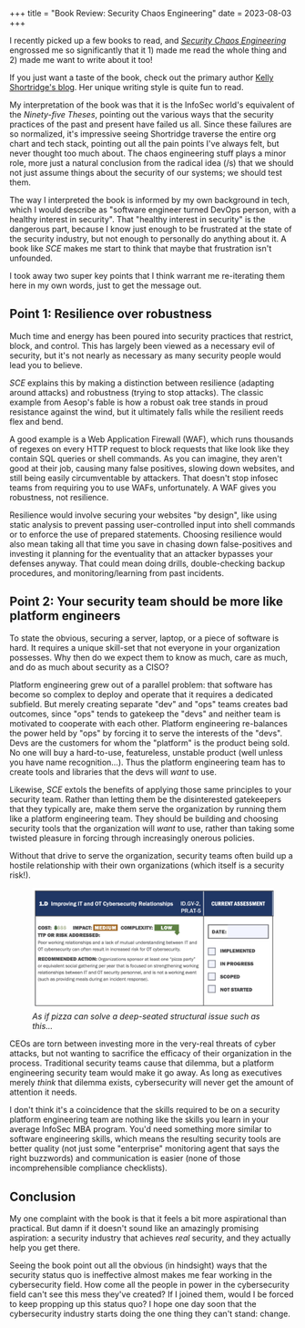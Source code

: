 +++
title = "Book Review: Security Chaos Engineering"
date = 2023-08-03
+++

I recently picked up a few books to read, and *[Security Chaos Engineering](https://www.securitychaoseng.com)* engrossed me so significantly that it 1) made me read the whole thing and 2) made me want to write about it too!

If you just want a taste of the book, check out the primary author [Kelly Shortridge's blog](https://www.kellyshortridge.com/). Her unique writing style is quite fun to read.

My interpretation of the book was that it is the InfoSec world's equivalent of the *Ninety-five Theses*, pointing out the various ways that the security practices of the past and present have failed us all. Since these failures are so normalized, it's impressive seeing Shortridge traverse the entire org chart and tech stack, pointing out all the pain points I've always felt, but never thought too much about. The chaos engineering stuff plays a minor role, more just a natural conclusion from the radical idea (/s) that we should not just assume things about the security of our systems; we should test them.

The way I interpreted the book is informed by my own background in tech, which I would describe as "software engineer turned DevOps person, with a healthy interest in security". That "healthy interest in security" is the dangerous part, because I know just enough to be frustrated at the state of the security industry, but not enough to personally do anything about it. A book like *SCE* makes me start to think that maybe that frustration isn't unfounded.

I took away two super key points that I think warrant me re-iterating them here in my own words, just to get the message out.

## Point 1: Resilience over robustness

Much time and energy has been poured into security practices that restrict, block, and control. This has largely been viewed as a necessary evil of security, but it's not nearly as necessary as many security people would lead you to believe.

*SCE* explains this by making a distinction between resilience (adapting around attacks) and robustness (trying to stop attacks). The classic example from Aesop's fable is how a robust oak tree stands in proud resistance against the wind, but it ultimately falls while the resilient reeds flex and bend.

A good example is a Web Application Firewall (WAF), which runs thousands of regexes on every HTTP request to block requests that like look like they contain SQL queries or shell commands. As you can imagine, they aren't good at their job, causing many false positives, slowing down websites, and still being easily circumventable by attackers. That doesn't stop infosec teams from requiring you to use WAFs, unfortunately. A WAF gives you robustness, not resilience.

Resilience would involve securing your websites "by design", like using static analysis to prevent passing user-controlled input into shell commands or to enforce the use of prepared statements. Choosing resilience would also mean taking all that time you save in chasing down false-positives and investing it planning for the eventuality that an attacker bypasses your defenses anyway. That could mean doing drills, double-checking backup procedures, and monitoring/learning from past incidents.

## Point 2: Your security team should be more like platform engineers

To state the obvious, securing a server, laptop, or a piece of software is hard. It requires a unique skill-set that not everyone in your organization possesses. Why then do we expect them to know as much, care as much, and do as much about security as a CISO?

Platform engineering grew out of a parallel problem: that software has become so complex to deploy and operate that it requires a dedicated subfield. But merely creating separate "dev" and "ops" teams creates bad outcomes, since "ops" tends to gatekeep the "devs" and neither team is motivated to cooperate with each other. Platform engineering re-balances the power held by "ops" by forcing it to serve the interests of the "devs". Devs are the customers for whom the "platform" is the product being sold. No one will buy a hard-to-use, featureless, unstable product (well unless you have name recognition...). Thus the platform engineering team has to create tools and libraries that the devs will *want* to use.

Likewise, *SCE* extols the benefits of applying those same principles to your security team. Rather than letting them be the disinterested gatekeepers that they typically are, make them serve the organization by running them like a platform engineering team. They should be building and choosing security tools that the organization will *want* to use, rather than taking some twisted pleasure in forcing through increasingly onerous policies.

Without that drive to serve the organization, security teams often build up a hostile relationship with their own organizations (which itself is a security risk!).

<figure>
  <img src="/blog/2023/cisa_pizza_party.png" alt="A picture of CISA's Cybersecurity Checklist which encourages scheduling a pizza party to improve relationships between your security team and your operations teams."/>
  <figcaption><em>As if pizza can solve a deep-seated structural issue such as this...</em></figcaption>
</figure>

CEOs are torn between investing more in the very-real threats of cyber attacks, but not wanting to sacrifice the efficacy of their organization in the process. Traditional security teams cause that dilemma, but a platform engineering security team would make it go away. As long as executives merely *think* that dilemma exists, cybersecurity will never get the amount of attention it needs.

I don't think it's a coincidence that the skills required to be on a security platform engineering team are nothing like the skills you learn in your average InfoSec MBA program. You'd need something more similar to software engineering skills, which means the resulting security tools are better quality (not just some "enterprise" monitoring agent that says the right buzzwords) and communication is easier (none of those incomprehensible compliance checklists).

## Conclusion

My one complaint with the book is that it feels a bit more aspirational than practical. But damn if it doesn't sound like an amazingly promising aspiration: a security industry that achieves *real* security, and they actually help you get there.

Seeing the book point out all the obvious (in hindsight) ways that the security status quo is ineffective almost makes me fear working in the cybersecurity field. How come all the people in power in the cybersecurity field can't see this mess they've created? If I joined them, would I be forced to keep propping up this status quo? I hope one day soon that the cybersecurity industry starts doing the one thing they can't stand: change.
